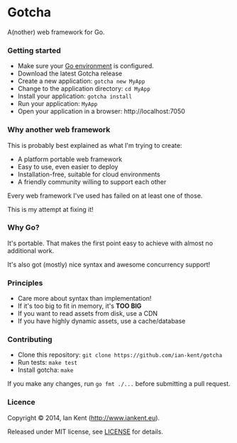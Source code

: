 Gotcha
======

A(nother) web framework for Go.

### Getting started

* Make sure your [Go environment](http://golang.org/doc/install) is configured.
* Download the latest Gotcha release
* Create a new application: ```gotcha new MyApp```
* Change to the application directory: ```cd MyApp```
* Install your application: ```gotcha install```
* Run your application: ```MyApp```
* Open your application in a browser: http://localhost:7050

### Why another web framework

This is probably best explained as what I'm trying to create:

* A platform portable web framework
* Easy to use, even easier to deploy
* Installation-free, suitable for cloud environments
* A friendly community willing to support each other

Every web framework I've used has failed on at least one of those.

This is my attempt at fixing it!

### Why Go?

It's portable. That makes the first point easy to achieve with
almost no additional work.

It's also got (mostly) nice syntax and awesome concurrency support!

### Principles

* Care more about syntax than implementation!
* If it's too big to fit in memory, it's **TOO BIG**
* If you want to read assets from disk, use a CDN
* If you have highly dynamic assets, use a cache/database

### Contributing

* Clone this repository: ```git clone https://github.com/ian-kent/gotcha```
* Run tests: ```make test```
* Install gotcha: ```make```

If you make any changes, run ```go fmt ./...``` before submitting a pull request.

### Licence

Copyright ©‎ 2014, Ian Kent (http://www.iankent.eu).

Released under MIT license, see [LICENSE](license) for details.
